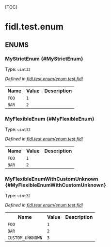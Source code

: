 [TOC]

# fidl.test.enum






## **ENUMS**

### MyStrictEnum {#MyStrictEnum}
Type: <code>uint32</code>

*Defined in [fidl.test.enum/enum.test.fidl](https://fuchsia.googlesource.com/fuchsia/+/HEAD/enum.test.fidl#3)*



<table>
    <tr><th>Name</th><th>Value</th><th>Description</th></tr><tr id="MyStrictEnum.FOO">
            <td><code>FOO</code></td>
            <td><code>1</code></td>
            <td></td>
        </tr><tr id="MyStrictEnum.BAR">
            <td><code>BAR</code></td>
            <td><code>2</code></td>
            <td></td>
        </tr></table>

### MyFlexibleEnum {#MyFlexibleEnum}
Type: <code>uint32</code>

*Defined in [fidl.test.enum/enum.test.fidl](https://fuchsia.googlesource.com/fuchsia/+/HEAD/enum.test.fidl#8)*



<table>
    <tr><th>Name</th><th>Value</th><th>Description</th></tr><tr id="MyFlexibleEnum.FOO">
            <td><code>FOO</code></td>
            <td><code>1</code></td>
            <td></td>
        </tr><tr id="MyFlexibleEnum.BAR">
            <td><code>BAR</code></td>
            <td><code>2</code></td>
            <td></td>
        </tr></table>

### MyFlexibleEnumWithCustomUnknown {#MyFlexibleEnumWithCustomUnknown}
Type: <code>uint32</code>

*Defined in [fidl.test.enum/enum.test.fidl](https://fuchsia.googlesource.com/fuchsia/+/HEAD/enum.test.fidl#13)*



<table>
    <tr><th>Name</th><th>Value</th><th>Description</th></tr><tr id="MyFlexibleEnumWithCustomUnknown.FOO">
            <td><code>FOO</code></td>
            <td><code>1</code></td>
            <td></td>
        </tr><tr id="MyFlexibleEnumWithCustomUnknown.BAR">
            <td><code>BAR</code></td>
            <td><code>2</code></td>
            <td></td>
        </tr><tr id="MyFlexibleEnumWithCustomUnknown.CUSTOM_UNKNOWN">
            <td><code>CUSTOM_UNKNOWN</code></td>
            <td><code>3</code></td>
            <td></td>
        </tr></table>











